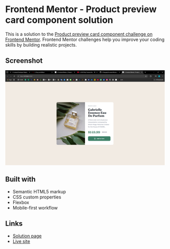 # Frontend Mentor - Product preview card component solution

This is a solution to the [Product preview card component challenge on Frontend Mentor](https://www.frontendmentor.io/challenges/product-preview-card-component-GO7UmttRfa). Frontend Mentor challenges help you improve your coding skills by building realistic projects. 

## Screenshot

![](./screenshot.png)
 
## Built with

- Semantic HTML5 markup
- CSS custom properties
- Flexbox
- Mobile-first workflow

## Links

- [Solution page]()
- [Live site]()